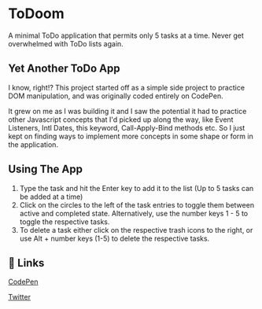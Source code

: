 # ToDoom

A minimal ToDo application that permits only 5 tasks at a time.
Never get overwhelmed with ToDo lists again.

## Yet Another ToDo App

I know, right!? This project started off as a simple side project to practice DOM manipulation, and was originally coded entirely on CodePen.

It grew on me as I was building it and I saw the potential it had to practice other Javascript concepts that I'd picked up along the way, like Event Listeners, Intl Dates, this keyword, Call-Apply-Bind methods etc. So I just kept on finding ways to implement more concepts in some shape or form in the application.

## Using The App

1. Type the task and hit the Enter key to add it to the list (Up to 5 tasks can be added at a time)
2. Click on the circles to the left of the task entries to toggle them between active and completed state. Alternatively, use the number keys 1 - 5 to toggle the respective tasks.
3. To delete a task either click on the respective trash icons to the right, or use Alt + number keys (1-5) to delete the respective tasks.

## 🔗 Links

[CodePen](https://codepen.io/abinjohn/pen/KKQRJPy)

[Twitter](https://twitter.com/abin_john98)
